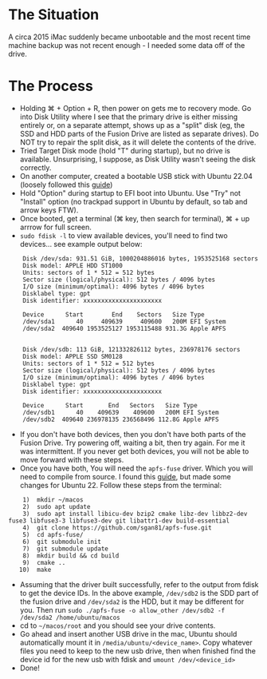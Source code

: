# The Situation
A circa 2015 iMac suddenly became unbootable and the most recent time machine backup was not recent enough - I needed some data off of the drive.
# The Process
- Holding ⌘ + Option + R, then power on gets me to recovery mode. Go into Disk Utility where I see that the primary drive is either missing entirely or, on a separate attempt, shows up as a "split" disk (eg, the SSD and HDD parts of the Fusion Drive are listed as separate drives). Do NOT try to repair the split disk, as it will delete the contents of the drive.
- Tried Target Disk mode (hold "T" during startup), but no drive is available. Unsurprising, I suppose, as Disk Utility wasn't seeing the disk correctly.
- On another computer, created a bootable USB stick with Ubuntu 22.04 (loosely followed this [guide](https://ubuntu.com/tutorials/create-a-usb-stick-on-macos))
- Hold "Option" during startup to EFI boot into Ubuntu. Use "Try" not "Install" option (no trackpad support in Ubuntu by default, so tab and arrow keys FTW).
- Once booted, get a terminal (⌘ key, then search for terminal), ⌘ + up arrrow for full screen.
- `sudo fdisk -l` to view available devices, you'll need to find two devices... see example output below:
```
	Disk /dev/sda: 931.51 GiB, 1000204886016 bytes, 1953525168 sectors
	Disk model: APPLE HDD ST1000
	Units: sectors of 1 * 512 = 512 bytes
	Sector size (logical/physical): 512 bytes / 4096 bytes
	I/O size (minimum/optimal): 4096 bytes / 4096 bytes
	Disklabel type: gpt
	Disk identifier: xxxxxxxxxxxxxxxxxxxxxx

	Device      Start        End    Sectors   Size Type
	/dev/sda1      40     409639     409600   200M EFI System
	/dev/sda2  409640 1953525127 1953115488 931.3G Apple APFS


	Disk /dev/sdb: 113 GiB, 121332826112 bytes, 236978176 sectors
	Disk model: APPLE SSD SM0128
	Units: sectors of 1 * 512 = 512 bytes
	Sector size (logical/physical): 512 bytes / 4096 bytes
	I/O size (minimum/optimal): 4096 bytes / 4096 bytes
	Disklabel type: gpt
	Disk identifier: xxxxxxxxxxxxxxxxxxxxxx

	Device      Start       End   Sectors   Size Type
	/dev/sdb1      40    409639    409600   200M EFI System
	/dev/sdb2  409640 236978135 236568496 112.8G Apple APFS
```
  - If you don't have both devices, then you don't have both parts of the Fusion Drive. Try powering off, waiting a bit, then try again. For me it was intermittent. If you never get both devices, you will not be able to move forward with these steps.
- Once you have both, You will need the `apfs-fuse` driver. Which you will need to compile from source. I found this [guide](https://linuxnewbieguide.org/how-to-mount-macos-apfs-disk-volumes-in-linux/), but made some changes for Ubuntu 22. Follow these steps from the terminal:
```
    1)  mkdir ~/macos
    2)  sudo apt update
    3)  sudo apt install libicu-dev bzip2 cmake libz-dev libbz2-dev fuse3 libfuse3-3 libfuse3-dev git libattr1-dev build-essential
    4)  git clone https://github.com/sgan81/apfs-fuse.git
    5)  cd apfs-fuse/
    6)  git submodule init
    7)  git submodule update
    8)  mkdir build && cd build
    9)  cmake ..
   10)  make
```
- Assuming that the driver built successfully, refer to the output from fdisk to get the device IDs. In the above example, `/dev/sdb2` is the SDD part of the fusion drive and `/dev/sda2` is the HDD, but it may be different for you. Then  run `sudo ./apfs-fuse -o allow_other /dev/sdb2 -f /dev/sda2 /home/ubuntu/macos`
- cd to `~/macos/root` and you should see your drive contents.
- Go ahead and insert another USB drive in the mac, Ubuntu should automatically mount it in `/media/ubuntu/<device_name>`. Copy whatever files you need to keep to the new usb drive, then when finished find the device id for the new usb with fdisk and `umount /dev/<device_id>` 
- Done!
